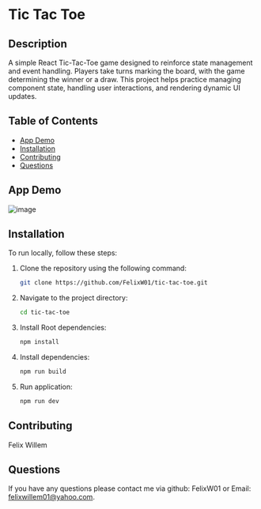 # Tic Tac Toe

## Description
A simple React Tic-Tac-Toe game designed to reinforce state management and event handling. Players take turns marking the board, with the game determining the winner or a draw. This project helps practice managing component state, handling user interactions, and rendering dynamic UI updates.

## Table of Contents
- [App Demo](#app-demo)
- [Installation](#installation)
- [Contributing](#contributing)
- [Questions](#questions)

## App Demo
![image](https://github.com/user-attachments/assets/d9e8a4fa-9fe4-49c5-b4dc-d81fb5057dd1)


## Installation
To run locally, follow these steps:

1. Clone the repository using the following command:
    ```bash
    git clone https://github.com/FelixW01/tic-tac-toe.git
    ```

2. Navigate to the project directory:
    ```bash
    cd tic-tac-toe
    ```
3. Install Root dependencies:
    ```bash
    npm install
    ```
    
5. Install dependencies:
    ```bash
    npm run build
    ```

5. Run application:
    ```bash
    npm run dev
    ```


## Contributing
Felix Willem
## Questions
If you have any questions please contact me via github: FelixW01 or Email: felixwillem01@yahoo.com.
